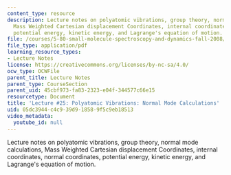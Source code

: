 ```yaml
---
content_type: resource
description: Lecture notes on polyatomic vibrations, group theory, normal mode calculations,
  Mass Weighted Cartesian displacement Coordinates, internal coordinates, normal coordinates,
  potential energy, kinetic energy, and Lagrange's equation of motion.
file: /courses/5-80-small-molecule-spectroscopy-and-dynamics-fall-2008/05dc3944c4c939d918589f5c9eb18513_25_580ln_fa08.pdf
file_type: application/pdf
learning_resource_types:
- Lecture Notes
license: https://creativecommons.org/licenses/by-nc-sa/4.0/
ocw_type: OCWFile
parent_title: Lecture Notes
parent_type: CourseSection
parent_uid: 45cbf973-fa83-2323-e04f-344577c66e15
resourcetype: Document
title: 'Lecture #25: Polyatomic Vibrations: Normal Mode Calculations'
uid: 05dc3944-c4c9-39d9-1858-9f5c9eb18513
video_metadata:
  youtube_id: null
---
```

Lecture notes on polyatomic vibrations, group theory, normal mode calculations, Mass Weighted Cartesian displacement Coordinates, internal coordinates, normal coordinates, potential energy, kinetic energy, and Lagrange's equation of motion.